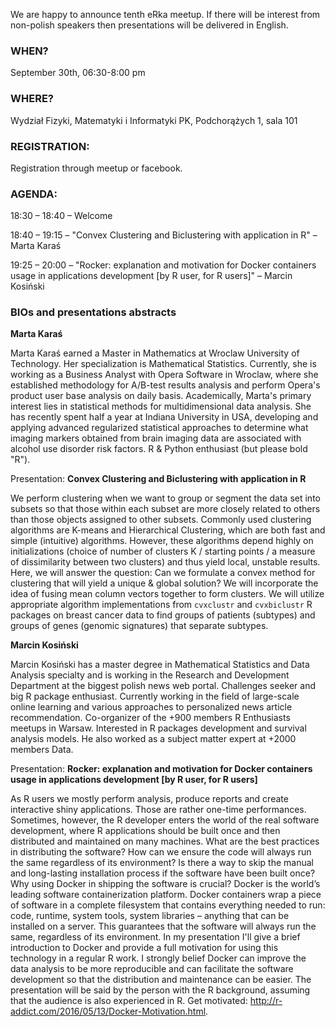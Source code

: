 We are happy to announce tenth eRka meetup. If there will be interest from non-polish speakers then presentations will be delivered in English.

### WHEN?

September 30th, 06:30-8:00 pm

### WHERE?

Wydział Fizyki, Matematyki i Informatyki PK, Podchorążych 1, sala 101

### REGISTRATION:

Registration through meetup or facebook.

### AGENDA:

18:30 – 18:40 – Welcome

18:40 – 19:15 – "Convex Clustering and Biclustering with application in R" – Marta Karaś

19:25 – 20:00 – "Rocker: explanation and motivation for Docker containers usage in applications development [by R user, for R users]" – Marcin Kosiński

### BIOs and presentations abstracts

**Marta Karaś**

Marta Karaś earned a Master in Mathematics at Wroclaw University of Technology. Her specialization is Mathematical Statistics. Currently, she is working as a Business Analyst with Opera Software in Wroclaw, where she established methodology for A/B-test results analysis and perform Opera's product user base analysis on daily basis. Academically, Marta's primary interest lies in statistical methods for multidimensional data analysis. She has recently spent half a year at Indiana University in USA, developing and applying advanced regularized statistical approaches to determine what imaging markers obtained from brain imaging data are associated with alcohol use disorder risk factors. R & Python enthusiast (but please bold "R").

Presentation: **Convex Clustering and Biclustering with application in R**

We perform clustering when we want to group or segment the data set into subsets so that those within each subset are more closely related to others than those objects assigned to other subsets. Commonly used clustering algorithms are K-means and Hierarchical Clustering, which are both fast and simple (intuitive) algorithms. However, these algorithms depend highly on initializations (choice of number of clusters K / starting points / a measure of dissimilarity between two clusters) and thus yield local, unstable results. Here, we will answer the question: Can we formulate a convex method for clustering that will yield a unique & global solution? We will incorporate the idea of fusing mean column vectors together to form clusters. We will utilize appropriate algorithm implementations from `cvxclustr` and `cvxbiclustr` R packages on breast cancer data to find groups of patients (subtypes) and groups of genes (genomic signatures) that separate subtypes.

**Marcin Kosiński**

Marcin Kosiński has a master degree in Mathematical Statistics and Data Analysis specialty and is working in the Research and Development Department at the biggest polish news web portal. Challenges seeker and big R package enthusiast. Currently working in the field of large-scale online learning and various approaches to personalized news article recommendation. Co-organizer of the +900 members R Enthusiasts meetups in Warsaw. Interested in R packages development and survival analysis models. He also worked as a subject matter expert at +2000 members Data.

Presentation: **Rocker: explanation and motivation for Docker containers usage in applications development [by R user, for R users]**

As R users we mostly perform analysis, produce reports and create interactive shiny applications. Those are rather one-time performances. Sometimes, however, the R developer enters the world of the real software development, where R applications should be built once and then distributed and maintained on many machines.
What are the best practices in distributing the software? How can we ensure the code will always run the same regardless of its environment? Is there a way to skip the manual and long-lasting installation process if the software have been built once? Why using Docker in shipping the software is crucial?
Docker is the world’s leading software containerization platform. Docker containers wrap a piece of software in a complete filesystem that contains everything needed to run: code, runtime, system tools, system libraries – anything that can be installed on a server. This guarantees that the software will always run the same, regardless of its environment.
In my presentation I'll give a brief introduction to Docker and provide a full motivation for using this technology in a regular R work. I strongly belief Docker can improve the data analysis to be more reproducible and can facilitate the software development so that the distribution and maintenance can be easier.
The presentation will be said by the person with the R background, assuming that the audience is also experienced in R. Get motivated: http://r-addict.com/2016/05/13/Docker-Motivation.html.